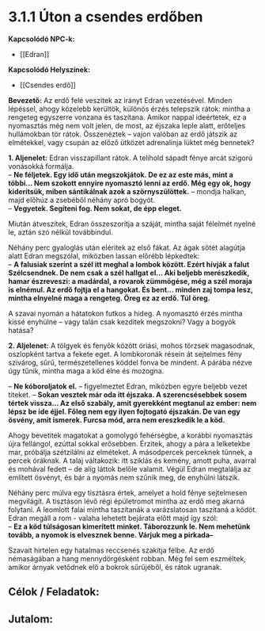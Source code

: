 # 3.1.1 Úton a csendes erdőben

**Kapcsolódó NPC-k:**  
- [[Edran]]  

**Kapcsolódó Helyszínek:**  
- [[Csendes erdő]]  

**Bevezető:** 
Az erdő felé veszitek az irányt Edran vezetésével. Minden lépéssel, ahogy közelebb kerültök, különös érzés telepszik rátok: mintha a rengeteg egyszerre vonzana és taszítana. Amikor nappal ideértetek, ez a nyomasztás még nem volt jelen, de most, az éjszaka leple alatt, erőteljes hullámokban tör rátok. Összenéztek – vajon valóban az erdő játszik az elmétekkel, vagy csupán az előző ütközet adrenalinja lüktet még bennetek?

**1. Aljenelet:**
Edran visszapillant rátok. A telihold sápadt fénye arcát szigorú vonásokká formálja.  
– **Ne féljetek. Egy idő után megszokjátok. De ez az este más, mint a többi... Nem szokott ennyire nyomasztó lenni az erdő. Még egy ok, hogy kiderítsük, miben sántikálnak azok a szörnyszülöttek.** – mondja halkan, majd előhúz a zsebéből néhány apró bogyót.  
– **Vegyetek. Segíteni fog. Nem sokat, de épp eleget.**

Miután átveszitek, Edran összeszorítja a száját, mintha saját félelmét nyelné le, aztán szó nélkül továbbindul.

Néhány perc gyaloglás után eléritek az első fákat. Az ágak sötét alagútja alatt Edran megszólal, miközben lassan előrébb lépkedtek:  
– **A falusiak szerint a szél itt meghal a lombok között. Ezért hívják a falut Szélcsendnek. De nem csak a szél hallgat el… Aki beljebb merészkedik, hamar észreveszi: a madárdal, a rovarok zümmögése, még a szél moraja is elnémul. Az erdő fojtja el a hangokat. És bent… minden zaj tompa lesz, mintha elnyelné maga a rengeteg. Öreg ez az erdő. Túl öreg.**

A szavai nyomán a hátatokon futkos a hideg. A nyomasztó érzés mintha kissé enyhülne – vagy talán csak kezditek megszokni? Vagy a bogyók hatása?

**2. Aljelenet:**
A tölgyek és fenyők között óriási, mohos törzsek magasodnak, oszlopként tartva a fekete eget. A lombkoronák résein át sejtelmes fény szivárog, sűrű, természetellenes köddel fonva be mindent. A párába nézve úgy tűnik, mintha maga a köd élne és mozogna.

– **Ne kóboroljatok el.** – figyelmeztet Edran, miközben egyre beljebb vezet titeket. – **Sokan vesztek már oda itt éjszaka. A szerencsésebbek sosem tértek vissza… Az első szabály, amit gyerekként megtanul az ember: nem lépsz be ide éjjel. Főleg nem egy ilyen fojtogató éjszakán. De van egy ösvény, amit ismerek. Furcsa mód, arra nem ereszkedik le a köd.**

Ahogy bevetitek magatokat a gomolygó fehérségbe, a korábbi nyomasztás újra fellángol, ezúttal sokkal erősebben. Érzitek, ahogy a pára a lelketekbe mar, próbálja szétzilálni az elméteket. A másodpercek perceknek tűnnek, a percek óráknak. A talaj váltakozik: itt sziklás és kemény, amott puha, avarral és mohával fedett – de alig láttok belőle valamit. Végül Edran megtalálja az említett ösvényt, és bár a nyomás nem szűnik meg, de enyhülni látszik.

Néhány perc múlva egy tisztásra értek, amelyet a hold fénye sejtelmesen megvilágít. A tisztáson lévő régi épületromot mintha az erdő meg akarná folytani. A leomlott falai mintha taszítanák a varázslatosan taszítaná a ködöt. Edran megáll a rom - valaha lehetett bejárata előtt majd így szól:  
– **Ez a köd túlságosan kimerített minket. Táborozzunk le. Nem mehetünk tovább, a nyomok is elvesznek benne. Várjuk meg a pirkada–**

Szavait hirtelen egy hatalmas reccsenés szakítja félbe. Az erdő némaságában a hang mennydörgésként robban. Még fel sem eszméltek, amikor árnyak vetődnek elő a bokrok sűrűjéből, és rátok ugranak.

**Célok / Feladatok:**  
-  

**Jutalom:**  
-  